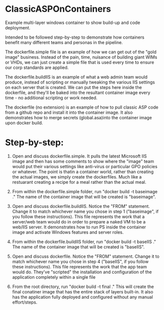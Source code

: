# ClassicASPOnContainers
Example multi-layer windows container to show build-up and code deployment.

Intended to be followed step-by-step to demonstrate how containers benefit many different teams and personas in the pipeline.

The dockerfile.simple file is an example of how we can get out of the "gold image" business.  Instead of the pain, time, nuisance of building giant WIMs or VHDs, we can just create a simple file that is used every time to ensure our corp standards are applied.

The dockerfile.buildIIS is an example of what a web admin team would produce, instead of scripting or manually tweaking the various IIS settings on each server that is created.  We can put the steps here inside the dockerfile, and they'll be baked into the resultant container image every time - no additional scripting or work needed.

The dockerfile (no extension) is an example of how to pull classic ASP code from a github repo and install it into the container image. It also demonstrates how to merge secrets (global.asa)into the container image upon docker build.  


# Step-by-step:
1. Open and discuss dockerfile.simple.  It pulls the latest Microsoft IIS image and then has some comments to show where the "image" team would put their various settings like anti-virus or particular GPO policies or whatever.  The point is thatin a container world, rather than creating the actual images, we simply create the dockerfiles.  Much like a restuarant creating a recipe for a meal rather than the actual meal.

2. From within the dockerfile.simple folder, run "docker build -t baseimage ." The name of the container image that will be created is "baseimage".

3. Open and discuss dockerfile.buildIIS.  Notice the "FROM" statement.  Change it to match whichever name you chose in step 1 ("baseimage", if you follow these instructions).  This file represents the work that a server/web team would do in order to prepare a naked VM to be a web/IIS server.  It demonstrates how to run PS inside the container image and activate Windows features and server roles.

4. From within the dockerfile.buildIIS folder, run "docker build -t baseIIS ."  The name of the container image that will be created is "baseIIS".
 
5. Open and discuss dockerfile.  Notice the "FROM" statement.  Change it to match whichever name you chose in step 4 ("baseIIS", if you follow these instructions).  This file represents the work that the app team would do. They've "scripted" the installation and configuration of the application completely within a single file

6. From the root directory, run "docker build -t final ."  This will create the final conatiner image that has the entire stack of layers built-in. It also has the application fully deployed and configured without any manual effort/steps.
